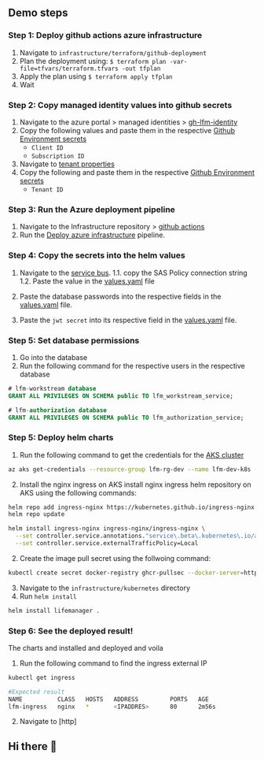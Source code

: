 ## Demo steps
### Step 1: Deploy github actions azure infrastructure
1. Navigate to `infrastructure/terraform/github-deployment`
2. Plan the deployment using: `$ terraform plan -var-file=tfvars/terraform.tfvars -out tfplan`
3. Apply the plan using `$ terraform apply tfplan`
4. Wait

### Step 2: Copy managed identity values into github secrets
1. Navigate to the azure portal > managed identities > [gh-lfm-identity](https://portal.azure.com/#@thijmenik.onmicrosoft.com/resource/subscriptions/fb2cae0e-2fab-42f5-96fe-c8a6c4a7559c/resourceGroups/lfm-rg-identity/providers/Microsoft.ManagedIdentity/userAssignedIdentities/gh-lfm-identity-development/overview)
2. Copy the following values and paste them in the respective [Github Environment secrets](https://github.com/ThijmenBrand-LifeManager/infrastructure/settings/environments/4856352609/edit)
   - `Client ID`
   - `Subscription ID`
3. Navigate to [tenant properties](https://portal.azure.com/#view/Microsoft_AAD_IAM/TenantProperties.ReactView)
4. Copy the following and paste them in the respective [Github Environment secrets](https://github.com/ThijmenBrand-LifeManager/infrastructure/settings/environments/4856352609/edit)
   - `Tenant ID`
  
### Step 3: Run the Azure deployment pipeline
1. Navigate to the Infrastructure repository > [github actions](https://github.com/ThijmenBrand-LifeManager/infrastructure/actions)
2. Run the [Deploy azure infrastructure](https://github.com/ThijmenBrand-LifeManager/infrastructure/actions/workflows/deploy_infra.yaml) pipeline.

### Step 4: Copy the secrets into the helm values
1. Navigate to the [service bus](https://portal.azure.com/#@thijmenik.onmicrosoft.com/resource/subscriptions/fb2cae0e-2fab-42f5-96fe-c8a6c4a7559c/resourceGroups/lfm-rg-dev/providers/Microsoft.ServiceBus/namespaces/lfm-dev-servicebus/saskey).
1.1. copy the SAS Policy connection string
1.2. Paste the value in the [values.yaml](https://github.com/ThijmenBrand-LifeManager/infrastructure/blob/master/kubernetes/values.yaml) file

2. Paste the database passwords into the respective fields in the [values.yaml](https://github.com/ThijmenBrand-LifeManager/infrastructure/blob/master/kubernetes/values.yaml) file.
3. Paste the `jwt secret` into its respective field in the [values.yaml](https://github.com/ThijmenBrand-LifeManager/infrastructure/blob/master/kubernetes/values.yaml) file.

### Step 5: Set database permissions
1. Go into the database
2. Run the following command for the respective users in the respective database
```sql
# lfm-workstream database
GRANT ALL PRIVILEGES ON SCHEMA public TO lfm_workstream_service;

# lfm-authorization database
GRANT ALL PRIVILEGES ON SCHEMA public TO lfm_authorization_service;
```

### Step 5: Deploy helm charts
1. Run the following command to get the credentials for the [AKS cluster](https://portal.azure.com/#@thijmenik.onmicrosoft.com/resource/subscriptions/fb2cae0e-2fab-42f5-96fe-c8a6c4a7559c/resourceGroups/lfm-rg-dev/providers/Microsoft.ContainerService/managedClusters/lfm-dev-k8s/overview)
```bash
az aks get-credentials --resource-group lfm-rg-dev --name lfm-dev-k8s --overwrite-existing
```
2. Install the nginx ingress on AKS
install nginx ingress helm repository on AKS using the following commands:

```bash
helm repo add ingress-nginx https://kubernetes.github.io/ingress-nginx
helm repo update

helm install ingress-nginx ingress-nginx/ingress-nginx \
  --set controller.service.annotations."service\.beta\.kubernetes\.io/azure-load-balancer-health-probe-request-path"=/healthz \
  --set controller.service.externalTrafficPolicy=Local
```
2. Create the image pull secret using the follwoing command:
```bash
kubectl create secret docker-registry ghcr-pullsec --docker-server=https://ghcr.io/ --docker-username=ThijmenBrand --docker-password=
```
3. Navigate to the `infrastructure/kubernetes` directory
4. Run `helm install`
```bash
helm install lifemanager .
```

### Step 6: See the deployed result!
The charts and installed and deployed and voila
1. Run the following command to find the ingress external IP
```bash
kubectl get ingress

#Expected result
NAME          CLASS   HOSTS   ADDRESS         PORTS   AGE
lfm-ingress   nginx   *       <IPADDRES>      80      2m56s
```
2. Navigate to [http]

## Hi there 👋

<!--

**Here are some ideas to get you started:**

🙋‍♀️ A short introduction - what is your organization all about?
🌈 Contribution guidelines - how can the community get involved?
👩‍💻 Useful resources - where can the community find your docs? Is there anything else the community should know?
🍿 Fun facts - what does your team eat for breakfast?
🧙 Remember, you can do mighty things with the power of [Markdown](https://docs.github.com/github/writing-on-github/getting-started-with-writing-and-formatting-on-github/basic-writing-and-formatting-syntax)
-->
